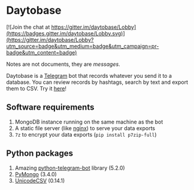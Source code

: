 # Daytobase

[![Join the chat at https://gitter.im/daytobase/Lobby](https://badges.gitter.im/daytobase/Lobby.svg)](https://gitter.im/daytobase/Lobby?utm_source=badge&utm_medium=badge&utm_campaign=pr-badge&utm_content=badge)

Notes are not documents, they are *messages*.

Daytobase is a [Telegram](https://telegram.org/) bot that records whatever you send it to a database. You can review records by hashtags, search by text and export them to CSV. Try it [here](https://telegram.me/daytobasebot)!

## Software requirements

1. MongoDB instance running on the same machine as the bot
2. A static file server (like [nginx](https://www.nginx.com)) to serve your data exports
3. `7z` to encrypt your data exports (`pip install p7zip-full`) 

## Python packages

1. Amazing [python-telegram-bot](https://github.com/python-telegram-bot/python-telegram-bot) library (5.2.0)
2. [PyMongo](https://pypi.python.org/pypi/pymongo) (3.4.0)
3. [UnicodeCSV](https://pypi.python.org/pypi/unicodecsv/0.14.1) (0.14.1)

